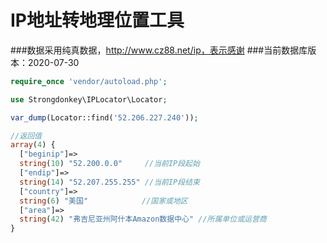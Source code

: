 # IP地址转地理位置工具
###数据采用纯真数据，http://www.cz88.net/ip，表示感谢
###当前数据库版本：2020-07-30

```php
require_once 'vendor/autoload.php';

use Strongdonkey\IPLocator\Locator;

var_dump(Locator::find('52.206.227.240'));

//返回值
array(4) {
  ["beginip"]=>
  string(10) "52.200.0.0"     //当前IP段起始
  ["endip"]=>
  string(14) "52.207.255.255" //当前IP段结束
  ["country"]=>
  string(6) "美国"            //国家或地区
  ["area"]=>
  string(42) "弗吉尼亚州阿什本Amazon数据中心" //所属单位或运营商
}
```